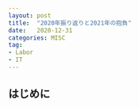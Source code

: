 ```yaml
---
layout: post
title:  "2020年振り返りと2021年の抱負"
date:   2020-12-31
categories: MISC
tag: 
- Labor
- IT
---
```


## はじめに